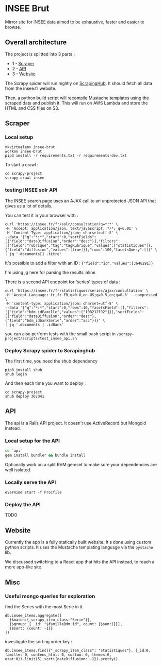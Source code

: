 # INSEE Brut

Mirror site for INSEE data aimed to be exhaustive, faster and easier to browse.

## Overall architecture

The project is splitted into 3 parts :

- 1 - [Scraper](#scraper)
- 2 - [API](#api)
- 3 - [Website](#website)

The Scrapy spider will run nightly on [ScrapingHub](https://scrapinghub.com/). It should fetch all data from the insee.fr website.

Then, a python build script will recompile Mustache templates using the scraped data and publish it. This will run on AWS Lambda and store the HTML and CSS files on S3.

## Scraper

### Local setup

```
mkvirtualenv insee-brut
workon insee-brut
pip3 install -r requirements.txt -r requirements-dev.txt
```

To start a crawl :

```
cd scrapy-project
scrapy crawl insee
```


### testing INSEE solr API

The INSEE search page uses an AJAX call to un unprotected JSON API that gives us a lot of details.

You can test it in your browser with :

```
curl 'https://insee.fr/fr/solr/consultation?q=*:*' \
-H 'Accept: application/json, text/javascript, */*; q=0.01' \
-H 'Content-Type: application/json; charset=utf-8' \
--data '{"q":"*:*","start":0,"sortFields":[{"field":"dateDiffusion","order":"desc"}],"filters":[{"field":"rubrique","tag":"tagRubrique","values":["statistiques"]},{"field":"diffusion","values":[true]}],"rows":100,"facetsQuery":[]}' \
| jq '.documents[] .titre'
```

It's possible to add a filter with an ID : `{"field":"id","values":[3648291]}`

I'm using [jq](https://stedolan.github.io/jq/) here for parsing the results inline.

There is a second API endpoint for 'series' types of data :

```
curl 'https://insee.fr/fr/statistiques/series/ajax/consultation' \
-H 'Accept-Language: fr,fr-FR;q=0.8,en-US;q=0.5,en;q=0.3' --compressed \
-H 'content-type: application/json; charset=utf-8' \
--data '{"q":"*:*","start":0,"rows":10,"facetsField":[],"filters":[{"field":"bdm_idFamille","values":["103212792"]}],"sortFields":[{"field":"dateDiffusion","order":"desc"},{"field":"bdm_idbankSerie","order":"asc"}]}' \
| jq '.documents | .idBank'
```

you can also perform tests with the small bash script in `/scrapy-project/scripts/test_insee_api.sh`


### Deploy Scrapy spider to Scrapinghub

The first time, you need the shub dependency

```
pip3 install shub
shub login
```

And then each time you want to deploy :

```
cd scrapy-project
shub deploy 362041
```

## API

The api is a Rails API project. It doesn't use ActiveRecord but Mongoid instead.

### Local setup for the API

```sh
cd `api`
gem install bundler && bundle install
```

Optionally work on a split RVM gemset to make sure your dependencies are well isolated.

### Locally serve the API

```
overmind start -f Procfile
```

### Deploy the API

TODO

## Website

Currently the app is a fully statically built website. It's done using custom python scripts. It uses the Mustache templating language via the `pystache` lib.

We discussed switching to a React app that hits the API instead, to reach a more app-like site.

## Misc

### Useful mongo queries for exploration

find the Series with the most Serie in it

```
db.insee_items.aggregate([
  {$match:{_scrapy_item_class:"Serie"}},
  {$group: { _id: "$familleBdm.id", count: {$sum:1}}},
  {$sort: {count: -1}}
])
```

investigate the sorting order key :

```
db.insee_items.find({"_scrapy_item_class": "Statistiques"}, {_id:0, famille: 0, contenu_html: 0, custom: 0, themes:0, etat:0}).limit(5).sort({dateDiffusion: -1}).pretty()
```

